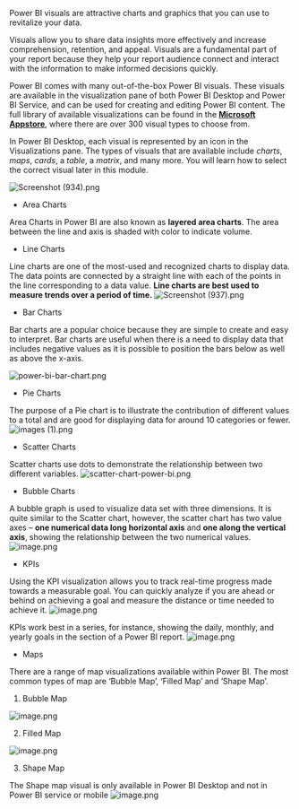 Power BI visuals are attractive charts and graphics that you can use to revitalize your data. 

Visuals allow you to share data insights more effectively and increase comprehension, retention, and appeal. Visuals are a fundamental part of your report because they help your report audience connect and interact with the information to make informed decisions quickly.

Power BI comes with many out-of-the-box Power BI visuals. These visuals are available in the visualization pane of both Power BI Desktop and Power BI Service, and can be used for creating and editing Power BI content. The full library of available visualizations can be found in the **[Microsoft Appstore](https://appsource.microsoft.com/en-GB/marketplace/apps?product=power-bi-visuals)**, where there are over 300 visual types to choose from.

In Power BI Desktop, each visual is represented by an icon in the Visualizations pane. The types of visuals that are available include *charts*, *maps*, *cards*, a *table*, a *matrix*, and many more. You will learn how to select the correct visual later in this module.

![Screenshot (934).png](https://dphi-live.s3.amazonaws.com/media_uploads/Screenshot_934_de9e4862acd64e10b7f27400f62f8c50.png)

* Area Charts
 
Area Charts in Power BI are also known as **layered area charts**. The area between the line and axis is shaded with color to indicate volume. 

* Line Charts

Line charts are one of the most-used and recognized charts to display data. The data points are connected by a straight line with each of the points in the line corresponding to a data value. **Line charts are best used to measure trends over a period of time.**
![Screenshot (937).png](https://dphi-live.s3.amazonaws.com/media_uploads/Screenshot_937_465697c6800f40a28711c0047f76a8cf.png)
* Bar Charts

Bar charts are a popular choice because they are simple to create and easy to interpret. Bar charts are useful when there is a need to display data that includes negative values as it is possible to position the bars below as well as above the x-axis.

![power-bi-bar-chart.png](https://dphi-live.s3.amazonaws.com/media_uploads/power-bi-bar-chart_65908d57b3e94569a05e474b3d02e0a6.png)

* Pie Charts

The purpose of a Pie chart is to illustrate the contribution of different values to a total and are good for displaying data for around 10 categories or fewer.
![images (1).png](https://dphi-live.s3.amazonaws.com/media_uploads/images_1_560fe72a392e459faddb1944eda609eb.png)

* Scatter Charts

Scatter charts use dots to demonstrate the relationship between two different variables. 
![scatter-chart-power-bi.png](https://dphi-live.s3.amazonaws.com/media_uploads/scatter-chart-power-bi_e658eaeda32349ffa756a82f3dc269ac.png)

* Bubble Charts

A bubble graph is used to visualize data set with three dimensions. It is quite similar to the Scatter chart, however, the scatter chart has two value axes – **one numerical data long horizontal axis** and **one along the vertical axis**, showing the relationship between the two numerical values.
![image.png](https://dphi-live.s3.amazonaws.com/media_uploads/image_d5fb6c2cfbab47c78bf85562b92bd5d8.png)

* KPIs

Using the KPI visualization allows you to track real-time progress made towards a measurable goal. You can quickly analyze if you are ahead or behind on achieving a goal and measure the distance or time needed to achieve it.
![image.png](https://dphi-live.s3.amazonaws.com/media_uploads/image_dcd912e37cfb4d38ae0c9844a07318b5.png)

KPIs work best in a series, for instance, showing the daily, monthly, and yearly goals in the section of a Power BI report.
![image.png](https://dphi-live.s3.amazonaws.com/media_uploads/image_5458bdbedca942eba3c5dc202d6160e4.png)

* Maps

There are a range of map visualizations available within Power BI. The most common types of map are ‘Bubble Map’, ‘Filled Map’ and ‘Shape Map’.

1) Bubble Map

![image.png](https://dphi-live.s3.amazonaws.com/media_uploads/image_0370b2b651ac44178963a52d589d6794.png)

2) Filled Map 

![image.png](https://dphi-live.s3.amazonaws.com/media_uploads/image_99d12b2d1373477bb7554dfbe0c816f7.png)

3) Shape Map

The Shape map visual is only available in Power BI Desktop and not in Power BI service or mobile
![image.png](https://dphi-live.s3.amazonaws.com/media_uploads/image_d9a955a65ea342bbaf2b3cbeae4f5cf6.png)